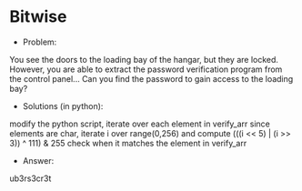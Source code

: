 # Bitwise

* Problem:

You see the doors to the loading bay of the hangar, but they are locked. However, you are able to extract the password verification program from the control panel... Can you find the password to gain access to the loading bay?

* Solutions (in python):

modify the python script, iterate over each element in verify_arr
since elements are char, iterate i over range(0,256) and compute (((i << 5) | (i >> 3)) ^ 111) & 255 check when it matches the element in verify_arr

* Answer: 

ub3rs3cr3t
